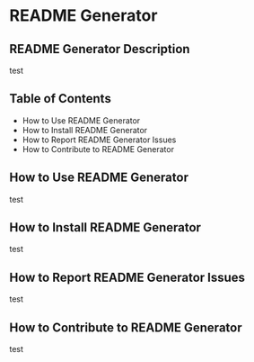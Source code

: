 # README Generator

  ## README Generator Description

  test

  ## Table of Contents

  * How to Use README Generator
  * How to Install README Generator
  * How to Report README Generator Issues
  * How to Contribute to README Generator

  ## How to Use README Generator

  test

  ## How to Install README Generator

  test

  ## How to Report README Generator Issues

  test

  ## How to Contribute to README Generator

  test

